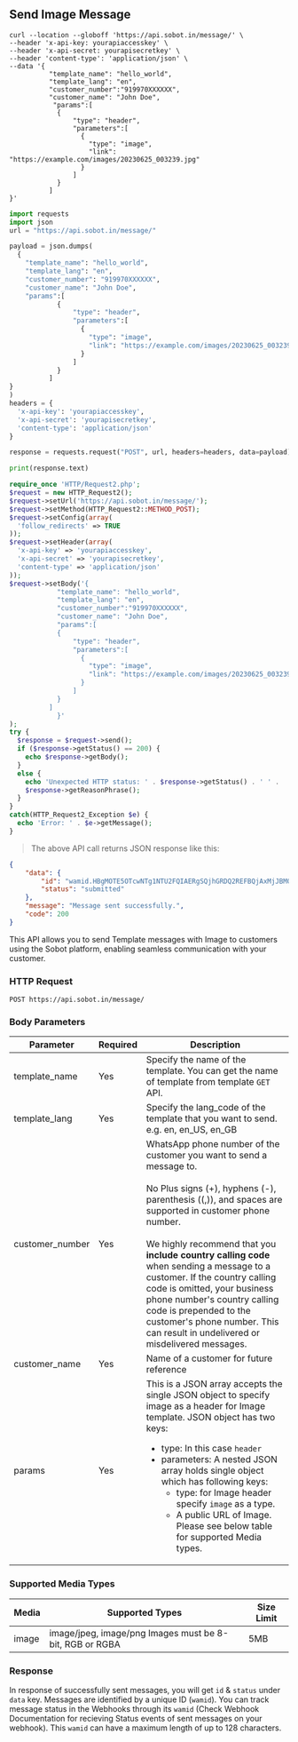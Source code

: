 ## Send Image Message
```shell
curl --location --globoff 'https://api.sobot.in/message/' \
--header 'x-api-key: yourapiaccesskey' \
--header 'x-api-secret: yourapisecretkey' \
--header 'content-type': 'application/json' \
--data '{
          "template_name": "hello_world",
          "template_lang": "en",
          "customer_number":"919970XXXXXX",
          "customer_name": "John Doe",
           "params":[
            {
                "type": "header",
                "parameters":[
                  {
                    "type": "image",
                    "link": "https://example.com/images/20230625_003239.jpg"
                  }
                ]
            }
          ]
}'
```

```python
import requests
import json
url = "https://api.sobot.in/message/"

payload = json.dumps(
  {
    "template_name": "hello_world",
    "template_lang": "en",
    "customer_number": "919970XXXXXX",
    "customer_name": "John Doe",
    "params":[
            {
                "type": "header",
                "parameters":[
                  {
                    "type": "image",
                    "link": "https://example.com/images/20230625_003239.jpg"
                  }
                ]
            }
          ]
}
)
headers = {
  'x-api-key': 'yourapiaccesskey',
  'x-api-secret': 'yourapisecretkey',
  'content-type': 'application/json'
}

response = requests.request("POST", url, headers=headers, data=payload)

print(response.text)
```

```php
require_once 'HTTP/Request2.php';
$request = new HTTP_Request2();
$request->setUrl('https://api.sobot.in/message/');
$request->setMethod(HTTP_Request2::METHOD_POST);
$request->setConfig(array(
  'follow_redirects' => TRUE
));
$request->setHeader(array(
  'x-api-key' => 'yourapiaccesskey',
  'x-api-secret' => 'yourapisecretkey',
  'content-type' => 'application/json'
));
$request->setBody('{
            "template_name": "hello_world",
            "template_lang": "en",
            "customer_number":"919970XXXXXX",
            "customer_name": "John Doe",
            "params":[
            {
                "type": "header",
                "parameters":[
                  {
                    "type": "image",
                    "link": "https://example.com/images/20230625_003239.jpg"
                  }
                ]
            }
          ]
            }'
);
try {
  $response = $request->send();
  if ($response->getStatus() == 200) {
    echo $response->getBody();
  }
  else {
    echo 'Unexpected HTTP status: ' . $response->getStatus() . ' ' .
    $response->getReasonPhrase();
  }
}
catch(HTTP_Request2_Exception $e) {
  echo 'Error: ' . $e->getMessage();
}

```

> The above API call returns JSON response like this:

```json
{
    "data": {
        "id": "wamid.HBgMOTE5OTcwNTg1NTU2FQIAERgSQjhGRDQ2REFBQjAxMjJBM0Q1AA==",
        "status": "submitted"
    },
    "message": "Message sent successfully.",
    "code": 200
}
```
This API allows you to send Template messages with Image to customers using the Sobot platform, enabling seamless communication with your customer.


### HTTP Request

`POST https://api.sobot.in/message/`

### Body Parameters

Parameter | Required | Description |
--------- | ------- | ----------- | 
template_name | Yes | Specify the name of the template. You can get the name of template from template ```GET``` API. | 
template_lang | Yes | Specify the lang_code of the template that you want to send. e.g. en, en_US, en_GB | -
customer_number | Yes| WhatsApp phone number of the customer you want to send a message to. <br /> <br /> No Plus signs (+), hyphens (-), parenthesis ((,)), and spaces are supported in customer phone number. <br /><br /> We highly recommend that you **include country calling code** when sending a message to a customer. If the country calling code is omitted, your business phone number's country calling code is prepended to the customer's phone number. This can result in undelivered or misdelivered messages. | 
customer_name | Yes | Name of a customer for future reference | 
params | Yes | This is a JSON array accepts the single JSON object to specify image as a header for Image template. JSON object has two keys: <ul><li>type: In this case ```header```</li> <li>parameters: A nested JSON array holds single object which has following keys: <ul><li>type: for Image header specify ```image``` as a type.</li><li>A public URL of Image. Please see below table for supported Media types.</li></ul>


### Supported Media Types

| Media     | Supported Types| Size Limit |
|-----------|----------------|-----------|
| image | image/jpeg, image/png Images must be 8-bit, RGB or RGBA | 5MB |

### Response
In response of successfully sent messages, you will get ```id``` & ```status``` under ```data``` key. Messages are identified by a unique ID (```wamid```). You can track message status in the Webhooks through its ```wamid```  (Check Webhook Documentation for recieving Status events of sent messages on your webhook). This ```wamid``` can have a maximum length of up to 128 characters.



